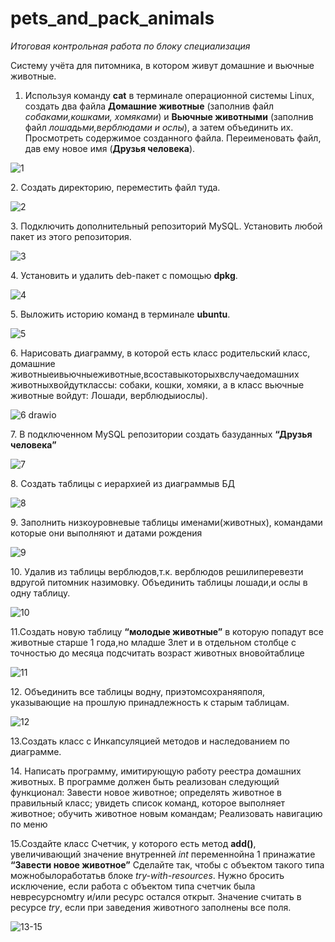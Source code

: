 # pets_and_pack_animals
<i>Итоговая контрольная работа по блоку специализация</i> <p>
Систему учёта для питомника, в котором живут домашние и вьючные животные.</p><p></p><p>
 1. Используя команду <b>cat</b> в терминале операционной системы Linux, создать
 два файла <b>Домашние животные</b> (заполнив файл <i>собаками,кошками,
 хомяками</i>) и <b>Вьючные животными</b> (заполнив файл <i>лошадьми,верблюдами и
 ослы</i>), а затем объединить их. Просмотреть содержимое созданного файла.
 Переименовать файл, дав ему новое имя (<b>Друзья человека</b>).</p><p>
 
![1](https://github.com/user-attachments/assets/5dd430d4-77b3-4d5e-aee0-6d088080dd50)
<p> 2. Создать директорию, переместить файл туда.</p><p>
 
![2](https://github.com/user-attachments/assets/619788b1-ec13-4fb9-a139-a3cb076bfbb1)
<p> 3. Подключить дополнительный репозиторий MySQL. Установить любой пакет
 из этого репозитория.</p><p>
 
 ![3](https://github.com/user-attachments/assets/d12dc2dd-796e-4dda-b7d7-92f5fa6148d8)
<p> 4. Установить и удалить deb-пакет с помощью <b>dpkg</b>.</p><p>

 ![4](https://github.com/user-attachments/assets/15c0505e-dbee-4938-adb5-56a2dbd4e767)
<p> 5. Выложить историю команд в терминале <b>ubuntu</b>.</p><p>

 ![5](https://github.com/user-attachments/assets/3673f1a8-b02a-4613-a789-19a76c7b3244)
 <p> 6. Нарисовать диаграмму, в которой есть класс родительский класс, домашние
 животныеивьючныеживотные,всоставыкоторыхвслучаедомашних
 животныхвойдутклассы: собаки, кошки, хомяки, а в класс вьючные животные
 войдут: Лошади, верблюдыиослы).</p><p>

![6 drawio](https://github.com/user-attachments/assets/174251f8-13eb-4a90-86fe-19b47fe554ee)
<p> 7. В подключенном MySQL репозитории создать базуданных <b>“Друзья человека”</b></p><p>
 
 ![7](https://github.com/user-attachments/assets/6afa344a-92ad-4d7a-8900-176aec2a6a55)
<p> 8. Создать таблицы с иерархией из диаграммыв БД</p><p>

 ![8](https://github.com/user-attachments/assets/40fdbb40-e5f7-41d5-86a9-3f154e7e05fd)
<p>  9. Заполнить низкоуровневые таблицы именами(животных), командами
 которые они выполняют и датами рождения</p><p>

![9](https://github.com/user-attachments/assets/ca854680-666a-4cfd-892d-b0e298d48957)
<p> 10. Удалив из таблицы верблюдов,т.к. верблюдов решилиперевезти вдругой
 питомник назимовку. Объединить таблицы лошади,и ослы в одну таблицу.

 ![10](https://github.com/user-attachments/assets/68feaded-570a-4243-a9eb-bb893016fa5f)
<p> 11.Создать новую таблицу <b>“молодые животные”</b> в которую попадут все
 животные старше 1 года,но младше 3лет и в отдельном столбце с точностью
 до месяца подсчитать возраст животных вновойтаблице</p><p>

![11](https://github.com/user-attachments/assets/fe1916ec-d10f-4528-bb31-2a377e4305d5)
<p> 12. Объединить все таблицы водну, приэтомсохраняяполя, указывающие на
 прошлую принадлежность к старым таблицам.</p><p>

![12](https://github.com/user-attachments/assets/04142e83-ead9-4e93-8555-73ae7d37242e)
<p> 13.Создать класс с Инкапсуляцией методов и наследованием по диаграмме.</p><p>
<p> 14. Написать программу, имитирующую работу реестра домашних животных.
 В программе должен быть реализован следующий функционал: Завести новое животное; 
 определять животное в правильный класс; увидеть список команд, которое выполняет животное;
 обучить животное новым командам; Реализовать навигацию по меню</p><p>
<p> 15.Создайте класс Счетчик, у которого есть метод <b>add()</b>, увеличивающий
 значение внутренней <i>int</i> переменнойна 1 принажатие <b>“Завести новое
 животное”</b> Сделайте так, чтобы с объектом такого типа можнобылоработатьв
 блоке <i>try-with-resources</i>. Нужно бросить исключение, если работа с объектом
 типа счетчик была невресурсномtry и/или ресурс остался открыт. Значение
 считать в ресурсе <i>try</i>, если при заведения животного заполнены все поля.</p>

![13-15](https://github.com/user-attachments/assets/e4697a95-fe3f-4fcc-85b7-12922f1e20a1)

 
